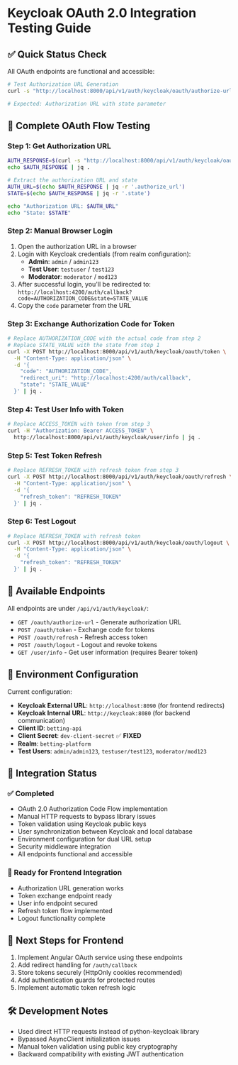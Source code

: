 # Keycloak OAuth 2.0 Integration Testing Guide

## ✅ Quick Status Check

All OAuth endpoints are functional and accessible:

```bash
# Test Authorization URL Generation
curl -s "http://localhost:8000/api/v1/auth/keycloak/oauth/authorize-url?redirect_uri=http://localhost:4200/auth/callback" | jq .

# Expected: Authorization URL with state parameter
```

## 🔄 Complete OAuth Flow Testing

### Step 1: Get Authorization URL
```bash
AUTH_RESPONSE=$(curl -s "http://localhost:8000/api/v1/auth/keycloak/oauth/authorize-url?redirect_uri=http://localhost:4200/auth/callback")
echo $AUTH_RESPONSE | jq .

# Extract the authorization URL and state
AUTH_URL=$(echo $AUTH_RESPONSE | jq -r '.authorize_url')
STATE=$(echo $AUTH_RESPONSE | jq -r '.state')

echo "Authorization URL: $AUTH_URL"
echo "State: $STATE"
```

### Step 2: Manual Browser Login
1. Open the authorization URL in a browser
2. Login with Keycloak credentials (from realm configuration):
   - **Admin**: `admin` / `admin123` 
   - **Test User**: `testuser` / `test123`
   - **Moderator**: `moderator` / `mod123`
3. After successful login, you'll be redirected to: 
   `http://localhost:4200/auth/callback?code=AUTHORIZATION_CODE&state=STATE_VALUE`
4. Copy the `code` parameter from the URL

### Step 3: Exchange Authorization Code for Token
```bash
# Replace AUTHORIZATION_CODE with the actual code from step 2
# Replace STATE_VALUE with the state from step 1
curl -X POST http://localhost:8000/api/v1/auth/keycloak/oauth/token \
  -H "Content-Type: application/json" \
  -d '{
    "code": "AUTHORIZATION_CODE",
    "redirect_uri": "http://localhost:4200/auth/callback",
    "state": "STATE_VALUE"
  }' | jq .
```

### Step 4: Test User Info with Token
```bash
# Replace ACCESS_TOKEN with token from step 3
curl -H "Authorization: Bearer ACCESS_TOKEN" \
  http://localhost:8000/api/v1/auth/keycloak/user/info | jq .
```

### Step 5: Test Token Refresh
```bash
# Replace REFRESH_TOKEN with refresh token from step 3
curl -X POST http://localhost:8000/api/v1/auth/keycloak/oauth/refresh \
  -H "Content-Type: application/json" \
  -d '{
    "refresh_token": "REFRESH_TOKEN"
  }' | jq .
```

### Step 6: Test Logout
```bash
# Replace REFRESH_TOKEN with refresh token
curl -X POST http://localhost:8000/api/v1/auth/keycloak/oauth/logout \
  -H "Content-Type: application/json" \
  -d '{
    "refresh_token": "REFRESH_TOKEN"
  }' | jq .
```

## 🎯 Available Endpoints

All endpoints are under `/api/v1/auth/keycloak/`:

- `GET /oauth/authorize-url` - Generate authorization URL
- `POST /oauth/token` - Exchange code for tokens
- `POST /oauth/refresh` - Refresh access token
- `POST /oauth/logout` - Logout and revoke tokens
- `GET /user/info` - Get user information (requires Bearer token)

## 🔧 Environment Configuration

Current configuration:
- **Keycloak External URL**: `http://localhost:8090` (for frontend redirects)
- **Keycloak Internal URL**: `http://keycloak:8080` (for backend communication)
- **Client ID**: `betting-api`
- **Client Secret**: `dev-client-secret` ✅ **FIXED**
- **Realm**: `betting-platform`
- **Test Users**: `admin/admin123`, `testuser/test123`, `moderator/mod123`

## 🏁 Integration Status

### ✅ Completed
- OAuth 2.0 Authorization Code Flow implementation
- Manual HTTP requests to bypass library issues
- Token validation using Keycloak public keys
- User synchronization between Keycloak and local database
- Environment configuration for dual URL setup
- Security middleware integration
- All endpoints functional and accessible

### 🔄 Ready for Frontend Integration
- Authorization URL generation works
- Token exchange endpoint ready
- User info endpoint secured
- Refresh token flow implemented
- Logout functionality complete

## 🚀 Next Steps for Frontend

1. Implement Angular OAuth service using these endpoints
2. Add redirect handling for `/auth/callback`
3. Store tokens securely (HttpOnly cookies recommended)
4. Add authentication guards for protected routes
5. Implement automatic token refresh logic

## 🛠 Development Notes

- Used direct HTTP requests instead of python-keycloak library
- Bypassed AsyncClient initialization issues
- Manual token validation using public key cryptography
- Backward compatibility with existing JWT authentication